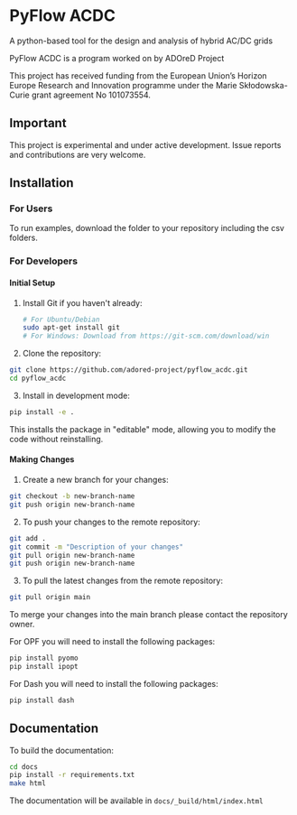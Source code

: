 # PyFlow ACDC
A python-based tool for the design and analysis of hybrid AC/DC grids


PyFlow ACDC is a program worked on by ADOreD Project 

This project has received funding from the European Union’s  Horizon Europe 
Research and Innovation programme under the Marie Skłodowska-Curie grant 
agreement No 101073554.

## Important

This project is experimental and under active development. Issue reports and contributions are very welcome.

## Installation

### For Users
To run examples, download the folder to your repository including the csv folders.

### For Developers
#### Initial Setup
1. Install Git if you haven't already:
   ```bash
   # For Ubuntu/Debian
   sudo apt-get install git
   # For Windows: Download from https://git-scm.com/download/win
   ```

2. Clone the repository:
```bash
git clone https://github.com/adored-project/pyflow_acdc.git
cd pyflow_acdc
```

3. Install in development mode:
```bash
pip install -e .
```
This installs the package in "editable" mode, allowing you to modify the code without reinstalling.

#### Making Changes

1. Create a new branch for your changes:
```bash
git checkout -b new-branch-name
git push origin new-branch-name
```

2. To push your changes to the remote repository:
```bash
git add .
git commit -m "Description of your changes"
git pull origin new-branch-name
git push origin new-branch-name
```

3. To pull the latest changes from the remote repository:
```bash
git pull origin main
```

To merge your changes into the main branch please contact the repository owner.

For OPF you will need to install the following packages:
```bash
pip install pyomo
pip install ipopt

```

For Dash you will need to install the following packages:
```bash
pip install dash

```


## Documentation

To build the documentation:
```bash
cd docs
pip install -r requirements.txt
make html
```

The documentation will be available in `docs/_build/html/index.html`